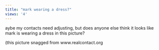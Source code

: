 ```yaml
---
title: "mark wearing a dress?"
views: '4'
---
```

<p>aybe my contacts need adjusting, but does anyone else think it looks like mark is wearing a dress in this picture?</p>
<p>(this picture snagged from www.realcontact.org</p>
